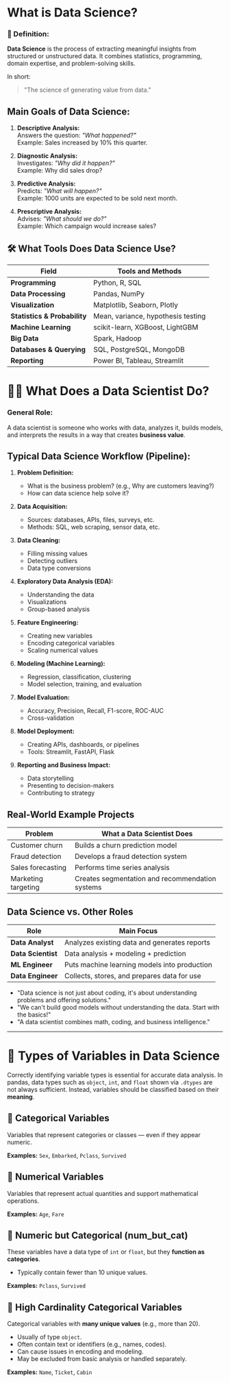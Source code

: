 # What is Data Science?

### 📖 Definition:

**Data Science** is the process of extracting meaningful insights from structured or unstructured data. It combines statistics, programming, domain expertise, and problem-solving skills.

In short:

> "The science of generating value from data."

## Main Goals of Data Science:

1. **Descriptive Analysis:**  
   Answers the question: *"What happened?"*  
   Example: Sales increased by 10% this quarter.

2. **Diagnostic Analysis:**  
   Investigates: *"Why did it happen?"*  
   Example: Why did sales drop?

3. **Predictive Analysis:**  
   Predicts: *"What will happen?"*  
   Example: 1000 units are expected to be sold next month.

4. **Prescriptive Analysis:**  
   Advises: *"What should we do?"*  
   Example: Which campaign would increase sales?

## 🛠️ What Tools Does Data Science Use?

| Field                      | Tools and Methods                        |
|---------------------------|------------------------------------------|
| **Programming**           | Python, R, SQL                           |
| **Data Processing**       | Pandas, NumPy                            |
| **Visualization**         | Matplotlib, Seaborn, Plotly              |
| **Statistics & Probability** | Mean, variance, hypothesis testing   |
| **Machine Learning**      | scikit-learn, XGBoost, LightGBM          |
| **Big Data**              | Spark, Hadoop                            |
| **Databases & Querying**  | SQL, PostgreSQL, MongoDB                 |
| **Reporting**             | Power BI, Tableau, Streamlit             |

# 👨‍🔬 What Does a Data Scientist Do?

### General Role:

A data scientist is someone who works with data, analyzes it, builds models, and interprets the results in a way that creates **business value**.

## Typical Data Science Workflow (Pipeline):

1. **Problem Definition:**

   * What is the business problem? (e.g., Why are customers leaving?)
   * How can data science help solve it?

2. **Data Acquisition:**

   * Sources: databases, APIs, files, surveys, etc.
   * Methods: SQL, web scraping, sensor data, etc.

3. **Data Cleaning:**

   * Filling missing values
   * Detecting outliers
   * Data type conversions

4. **Exploratory Data Analysis (EDA):**

   * Understanding the data
   * Visualizations
   * Group-based analysis

5. **Feature Engineering:**

   * Creating new variables
   * Encoding categorical variables
   * Scaling numerical values

6. **Modeling (Machine Learning):**

   * Regression, classification, clustering
   * Model selection, training, and evaluation

7. **Model Evaluation:**

   * Accuracy, Precision, Recall, F1-score, ROC-AUC
   * Cross-validation

8. **Model Deployment:**

   * Creating APIs, dashboards, or pipelines
   * Tools: Streamlit, FastAPI, Flask

9. **Reporting and Business Impact:**

   * Data storytelling
   * Presenting to decision-makers
   * Contributing to strategy

## Real-World Example Projects

| Problem               | What a Data Scientist Does                  |
|----------------------|---------------------------------------------|
| Customer churn        | Builds a churn prediction model             |
| Fraud detection       | Develops a fraud detection system           |
| Sales forecasting     | Performs time series analysis               |
| Marketing targeting   | Creates segmentation and recommendation systems |

## Data Science vs. Other Roles

| Role                | Main Focus                                      |
|---------------------|-------------------------------------------------|
| **Data Analyst**     | Analyzes existing data and generates reports    |
| **Data Scientist**   | Data analysis + modeling + prediction           |
| **ML Engineer**      | Puts machine learning models into production    |
| **Data Engineer**    | Collects, stores, and prepares data for use     |

* "Data science is not just about coding, it's about understanding problems and offering solutions."  
* "We can't build good models without understanding the data. Start with the basics!"  
* "A data scientist combines math, coding, and business intelligence."

---

# 🔢 Types of Variables in Data Science

Correctly identifying variable types is essential for accurate data analysis. In pandas, data types such as `object`, `int`, and `float` shown via `.dtypes` are not always sufficient. Instead, variables should be classified based on their **meaning**.

## 🔹 Categorical Variables

Variables that represent categories or classes — even if they appear numeric.

**Examples:** `Sex`, `Embarked`, `Pclass`, `Survived`

## 🔹 Numerical Variables

Variables that represent actual quantities and support mathematical operations.

**Examples:** `Age`, `Fare`

## 🔹 Numeric but Categorical (num_but_cat)

These variables have a data type of `int` or `float`, but they **function as categories**.

- Typically contain fewer than 10 unique values.

**Examples:** `Pclass`, `Survived`

## 🔹 High Cardinality Categorical Variables

Categorical variables with **many unique values** (e.g., more than 20).

- Usually of type `object`.
- Often contain text or identifiers (e.g., names, codes).
- Can cause issues in encoding and modeling.
- May be excluded from basic analysis or handled separately.

**Examples:** `Name`, `Ticket`, `Cabin`
